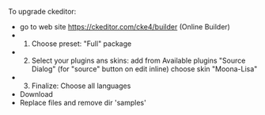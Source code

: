 To upgrade ckeditor:
- go to web site   https://ckeditor.com/cke4/builder  (Online Builder)
- 1. Choose preset: "Full" package
- 2. Select your plugins ans skins: 
     add from Available plugins "Source Dialog" (for "source" button on edit inline)
     choose skin "Moona-Lisa"
- 3. Finalize: Choose all languages
- Download
- Replace files and remove dir 'samples'
